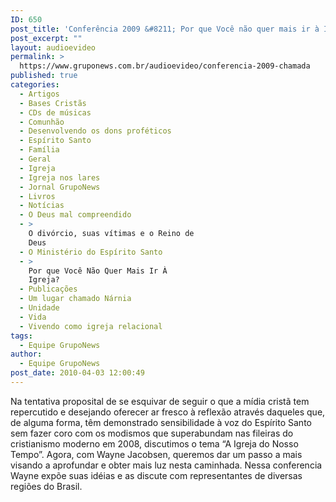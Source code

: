 ```yaml
---
ID: 650
post_title: 'Conferência 2009 &#8211; Por que Você não quer mais ir à Igreja? &#8211; Chamada'
post_excerpt: ""
layout: audioevideo
permalink: >
  https://www.gruponews.com.br/audioevideo/conferencia-2009-chamada
published: true
categories:
  - Artigos
  - Bases Cristãs
  - CDs de músicas
  - Comunhão
  - Desenvolvendo os dons proféticos
  - Espírito Santo
  - Família
  - Geral
  - Igreja
  - Igreja nos lares
  - Jornal GrupoNews
  - Livros
  - Notícias
  - O Deus mal compreendido
  - >
    O divórcio, suas vítimas e o Reino de
    Deus
  - O Ministério do Espírito Santo
  - >
    Por que Você Não Quer Mais Ir À
    Igreja?
  - Publicações
  - Um lugar chamado Nárnia
  - Unidade
  - Vida
  - Vivendo como igreja relacional
tags:
  - Equipe GrupoNews
author:
  - Equipe GrupoNews
post_date: 2010-04-03 12:00:49
---
```

Na tentativa proposital de se esquivar de seguir o que a mídia cristã tem repercutido e desejando oferecer ar fresco à reflexão através daqueles que, de alguma forma, têm demonstrado sensibilidade à voz do Espírito Santo sem fazer coro com os modismos que superabundam nas fileiras do cristianismo moderno em 2008, discutimos o tema “A Igreja do Nosso Tempo”. Agora, com Wayne Jacobsen, queremos dar um passo a mais visando a aprofundar e obter mais luz nesta caminhada. Nessa conferencia Wayne expõe suas idéias e as discute com representantes de diversas regiões do Brasil.